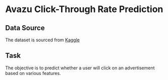 # Avazu Click-Through Rate Prediction

## Data Source  
The dataset is sourced from [Kaggle]([https://www.kaggle.com/c/avazu-ctr-prediction/overview])

## Task  
The objective is to predict whether a user will click on an advertisement based on various features.

